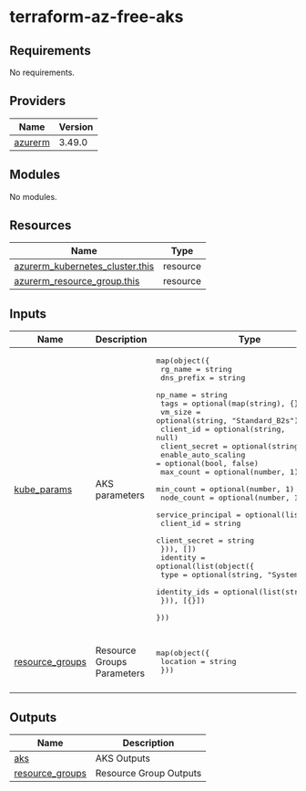 # terraform-az-free-aks

<!-- BEGIN_TF_DOCS -->
## Requirements

No requirements.

## Providers

| Name | Version |
|------|---------|
| <a name="provider_azurerm"></a> [azurerm](#provider\_azurerm) | 3.49.0 |

## Modules

No modules.

## Resources

| Name | Type |
|------|------|
| [azurerm_kubernetes_cluster.this](https://registry.terraform.io/providers/hashicorp/azurerm/latest/docs/resources/kubernetes_cluster) | resource |
| [azurerm_resource_group.this](https://registry.terraform.io/providers/hashicorp/azurerm/latest/docs/resources/resource_group) | resource |

## Inputs

| Name | Description | Type | Default | Required |
|------|-------------|------|---------|:--------:|
| <a name="input_kube_params"></a> [kube\_params](#input\_kube\_params) | AKS parameters | <pre>map(object({<br>    rg_name             = string<br>    dns_prefix          = string<br>    np_name             = string<br>    tags                = optional(map(string), {})<br>    vm_size             = optional(string, "Standard_B2s")<br>    client_id           = optional(string, null)<br>    client_secret       = optional(string, null)<br>    enable_auto_scaling = optional(bool, false)<br>    max_count           = optional(number, 1)<br>    min_count           = optional(number, 1)<br>    node_count          = optional(number, 1)<br>    service_principal = optional(list(object({<br>      client_id     = string<br>      client_secret = string<br>    })), [])<br>    identity = optional(list(object({<br>      type         = optional(string, "SystemAssigned")<br>      identity_ids = optional(list(string), [])<br>    })), [{}])<br>  }))</pre> | <pre>{<br>  "aks1": {<br>    "dns_prefix": "kube",<br>    "np_name": "np1",<br>    "rg_name": "rg1"<br>  }<br>}</pre> | no |
| <a name="input_resource_groups"></a> [resource\_groups](#input\_resource\_groups) | Resource Groups Parameters | <pre>map(object({<br>    location = string<br>  }))</pre> | <pre>{<br>  "rg1": {<br>    "location": "westus"<br>  }<br>}</pre> | no |

## Outputs

| Name | Description |
|------|-------------|
| <a name="output_aks"></a> [aks](#output\_aks) | AKS Outputs |
| <a name="output_resource_groups"></a> [resource\_groups](#output\_resource\_groups) | Resource Group Outputs |
<!-- END_TF_DOCS -->
